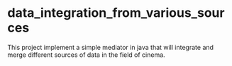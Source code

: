# data_integration_from_various_sources
This project implement a simple mediator in java that will integrate and merge different sources of data in the field of cinema.


##



